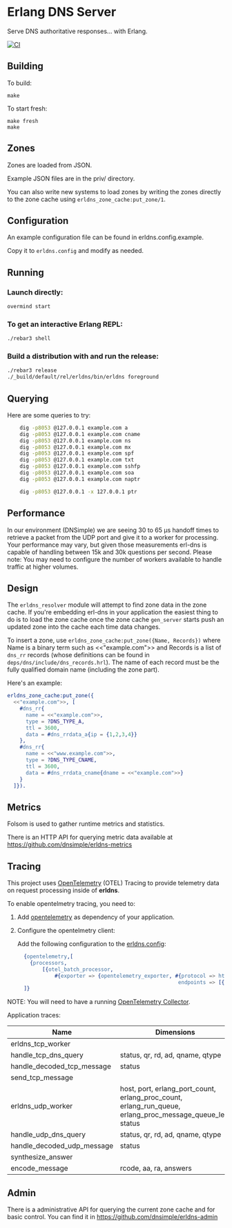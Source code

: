 # Erlang DNS Server

Serve DNS authoritative responses... with Erlang.

[![CI](https://github.com/dnsimple/erldns/actions/workflows/ci.yml/badge.svg)](https://github.com/dnsimple/erldns/actions/workflows/ci.yml)

## Building

To build:

```
make
```

To start fresh:

```
make fresh
make
```

## Zones

Zones are loaded from JSON.

Example JSON files are in the priv/ directory.

You can also write new systems to load zones by writing the zones directly to the zone cache using `erldns_zone_cache:put_zone/1`.

## Configuration

An example configuration file can be found in erldns.config.example.

Copy it to `erldns.config` and modify as needed.

## Running

### Launch directly:

```bash
overmind start
```

### To get an interactive Erlang REPL:

```bash
./rebar3 shell
```

### Build a distribution with and run the release:

```bash
./rebar3 release
./_build/default/rel/erldns/bin/erldns foreground
```

## Querying

Here are some queries to try:

```bash
    dig -p8053 @127.0.0.1 example.com a
    dig -p8053 @127.0.0.1 example.com cname
    dig -p8053 @127.0.0.1 example.com ns
    dig -p8053 @127.0.0.1 example.com mx
    dig -p8053 @127.0.0.1 example.com spf
    dig -p8053 @127.0.0.1 example.com txt
    dig -p8053 @127.0.0.1 example.com sshfp
    dig -p8053 @127.0.0.1 example.com soa
    dig -p8053 @127.0.0.1 example.com naptr

    dig -p8053 @127.0.0.1 -x 127.0.0.1 ptr
```

## Performance

In our environment (DNSimple) we are seeing 30 to 65 µs handoff times to retrieve a packet from the UDP port and give it to a worker for processing. Your performance may vary, but given those measurements erl-dns is capable of handling between 15k and 30k questions per second. Please note: You may need to configure the number of workers available to handle traffic at higher volumes.

## Design

The `erldns_resolver` module will attempt to find zone data in the zone cache. If you're embedding erl-dns in your application the easiest thing to do is to load the zone cache once the zone cache `gen_server` starts push an updated zone into the cache each time data changes.

To insert a zone, use `erldns_zone_cache:put_zone({Name, Records})` where Name is a binary term such as <<"example.com">> and Records is a list of `dns_rr` records (whose definitions can be found in `deps/dns/include/dns_records.hrl`). The name of each record must be the fully qualified domain name (including the zone part).

Here's an example:

```erlang
erldns_zone_cache:put_zone({
  <<"example.com">>, [
    #dns_rr{
      name = <<"example.com">>,
      type = ?DNS_TYPE_A,
      ttl = 3600,
      data = #dns_rrdata_a{ip = {1,2,3,4}}
    },
    #dns_rr{
      name = <<"www.example.com">>,
      type = ?DNS_TYPE_CNAME,
      ttl = 3600,
      data = #dns_rrdata_cname{dname = <<"example.com">>}
    }
  ]}).
```

## Metrics

Folsom is used to gather runtime metrics and statistics.

There is an HTTP API for querying metric data available at https://github.com/dnsimple/erldns-metrics

## Tracing

This project uses [OpenTelemetry](https://opentelemetry.io/docs/erlang/) (OTEL) Tracing to provide telemetry data on request processing inside of **erldns**.

To enable opentelmetry tracing, you need to:

1. Add [opentelemetry](https://github.com/open-telemetry/opentelemetry-erlang#including-in-release) as dependency of your application.
2. Configure the opentelmetry client:

   Add the following configuration to the [erldns.config](erldns.config.example):

   ```erlang
     {opentelemetry,[
       {processors,
           [{otel_batch_processor,
               #{exporter => {opentelemetry_exporter, #{protocol => http_protobuf,
                                                       endpoints => [{http, "127.0.0.1", 55681, []}]}}}}]}
     ]}
   ```

  NOTE: You will need to have a running [OpenTelemetry Collector](https://github.com/open-telemetry/opentelemetry-collector-contrib).

Application traces:

| Name                       | Dimensions                                                                                                |
| -------------------------- | --------------------------------------------------------------------------------------------------------- |
| erldns_tcp_worker          |                                                                                                           |
| handle_tcp_dns_query       | status, qr, rd, ad, qname, qtype                                                                          |
| handle_decoded_tcp_message | status                                                                                                    |
| send_tcp_message           |                                                                                                           |
| erldns_udp_worker          | host, port, erlang_port_count, erlang_proc_count, erlang_run_queue, erlang_proc_message_queue_len, status |
| handle_udp_dns_query       | status, qr, rd, ad, qname, qtype                                                                          |
| handle_decoded_udp_message | status                                                                                                    |
| synthesize_answer          |                                                                                                           |
| encode_message             | rcode, aa, ra, answers                                                                                    |

## Admin

There is a administrative API for querying the current zone cache and for basic control. You can find it in https://github.com/dnsimple/erldns-admin
